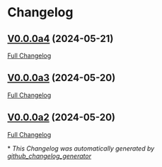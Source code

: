# Changelog

## [V0.0.0a4](https://github.com/JarbasHiveMind/ovos-solver-hivemind-plugin/tree/V0.0.0a4) (2024-05-21)

[Full Changelog](https://github.com/JarbasHiveMind/ovos-solver-hivemind-plugin/compare/V0.0.0a3...V0.0.0a4)

## [V0.0.0a3](https://github.com/JarbasHiveMind/ovos-solver-hivemind-plugin/tree/V0.0.0a3) (2024-05-20)

[Full Changelog](https://github.com/JarbasHiveMind/ovos-solver-hivemind-plugin/compare/V0.0.0a2...V0.0.0a3)

## [V0.0.0a2](https://github.com/JarbasHiveMind/ovos-solver-hivemind-plugin/tree/V0.0.0a2) (2024-05-20)

[Full Changelog](https://github.com/JarbasHiveMind/ovos-solver-hivemind-plugin/compare/87eae1c8e7e237b3fe29d4b83b8bce7291d8ef20...V0.0.0a2)



\* *This Changelog was automatically generated by [github_changelog_generator](https://github.com/github-changelog-generator/github-changelog-generator)*
